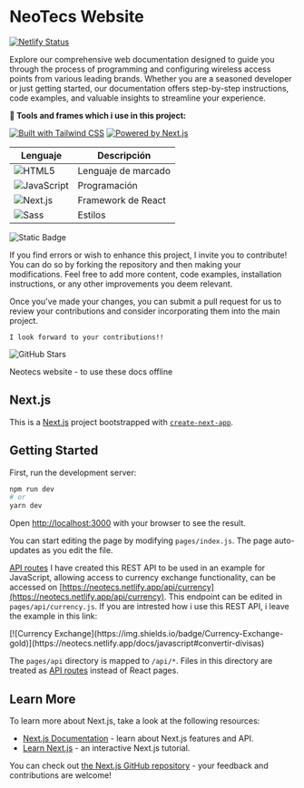 # NeoTecs Website

[![Netlify Status](https://api.netlify.com/api/v1/badges/206087bc-35c5-4333-a3e1-0c9e688e1953/deploy-status)](https://app.netlify.com/sites/neotecs/deploys)

Explore our comprehensive web documentation designed to guide you through the process of programming and configuring wireless access points from various leading brands. Whether you are a seasoned developer or just getting started, our documentation offers step-by-step instructions, code examples, and valuable insights to streamline your experience. 

**🔧 Tools and frames which i use in this project:**

[![Built with Tailwind CSS](https://img.shields.io/badge/Built_with-Tailwind_CSS-38B2AC?style=flat&logo=tailwind-css&logoColor=white)](https://tailwindcss.com/)
[![Powered by Next.js](https://img.shields.io/badge/Powered_by-Next.js-000000?style=flat&logo=next.js&logoColor=white)](https://nextjs.org/)


| Lenguaje                                                                                             | Descripción         |
| ---------------------------------------------------------------------------------------------------- | ------------------- |
| ![HTML5](https://img.shields.io/badge/HTML5-%23E34F26.svg?logo=html5&logoColor=white)                | Lenguaje de marcado |
| ![JavaScript](https://img.shields.io/badge/JavaScript-%23F7DF1E.svg?logo=javascript&logoColor=black) | Programación        |
| ![Next.js](https://img.shields.io/badge/Next.js-%23E34F26.svg?logo=next.js&logoColor=white)          | Framework de React  |
| ![Sass](https://img.shields.io/badge/Sass-%23CC6699.svg?logo=sass&logoColor=white)                   | Estilos             |

![Static Badge](https://img.shields.io/badge/CONTRIBUTIONS-EC4899)

If you find errors or wish to enhance this project, I invite you to contribute! You can do so by forking the repository and then making your modifications. Feel free to add more content, code examples, installation instructions, or any other improvements you deem relevant.

Once you've made your changes, you can submit a pull request for us to review your contributions and consider incorporating them into the main project.

`I look forward to your contributions!!`

![GitHub Stars](https://img.shields.io/github/stars/solidsnk86/NeoTecs.svg?style=social)

Neotecs website - to use these docs offline

## Next.js

This is a [Next.js](https://nextjs.org/) project bootstrapped with [`create-next-app`](https://github.com/vercel/next.js/tree/canary/packages/create-next-app).

## Getting Started

First, run the development server:

```bash
npm run dev
# or
yarn dev
```

Open [http://localhost:3000](http://localhost:3000) with your browser to see the result.

You can start editing the page by modifying `pages/index.js`. The page auto-updates as you edit the file.

[API routes](https://nextjs.org/docs/api-routes/introduction) I have created this REST API to be used in an example for JavaScript, allowing access to currency exchange functionality, can be accessed on [https://neotecs.netlify.app/api/currency](https://neotecs.netlify.app/api/currency). This endpoint can be edited in `pages/api/currency.js`. If you are intrested how i use this REST API, i leave the example in this link:<br>
<div style=margin-top: 18px>
[![Currency Exchange](https://img.shields.io/badge/Currency-Exchange-gold)](https://neotecs.netlify.app/docs/javascript#convertir-divisas)
</div>


The `pages/api` directory is mapped to `/api/*`. Files in this directory are treated as [API routes](https://nextjs.org/docs/api-routes/introduction) instead of React pages.

## Learn More

To learn more about Next.js, take a look at the following resources:

- [Next.js Documentation](https://nextjs.org/docs) - learn about Next.js features and API.
- [Learn Next.js](https://nextjs.org/learn) - an interactive Next.js tutorial.

You can check out [the Next.js GitHub repository](https://github.com/vercel/next.js/) - your feedback and contributions are welcome!
